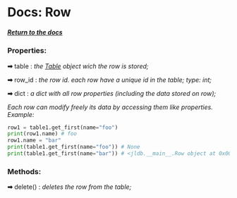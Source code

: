 # Docs: Row

##### [Return to the docs](https://github.com/HidekiHrk/JLDB/blob/master/docs/main.md)

### Properties:

**➡** table : *the [Table](https://github.com/HidekiHrk/JLDB/blob/master/docs/table.md) object wich the row is stored;*

**➡** row_id : *the row id. each row have a unique id in the table; type: int;*

**➡** dict : *a dict with all row properties (including the data stored on row);*

*Each row can modify freely its data by accessing them like properties. Example:*
```python
row1 = table1.get_first(name="foo")
print(row1.name) # foo
row1.name = "bar"
print(table1.get_first(name="foo")) # None
print(table1.get_first(name="bar")) # <jldb.__main__.Row object at 0x00000000000>
```

### Methods:

**➡** delete() : *deletes the row from the table;*
